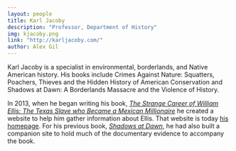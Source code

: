 ```yaml
---
layout: people
title: Karl Jacoby
description: "Professor, Department of History"
img: kjacoby.png
link: "http://karljacoby.com/"
author: Alex Gil
---
```


Karl Jacoby is a specialist in environmental, borderlands, and Native American history.  His books include Crimes Against Nature: Squatters, Poachers, Thieves and the Hidden History of American Conservation and Shadows at Dawn: A Borderlands Massacre and the Violence of History.  

In 2013, when he began writing his book, *[The Strange Career of William Ellis: The Texas Slave who Became a Mexican Millionaire](http://books.wwnorton.com/books/detail.aspx?ID=4294990726)* he created a website to help him gather information about Ellis. That website is today [his homepage](http://karljacoby.com/). For his previous book,  *[Shadows at Dawn](http://www.brown.edu/Research/Aravaipa/index.html)*, he had also built a companion site to hold much of the documentary evidence to accompany the book. 